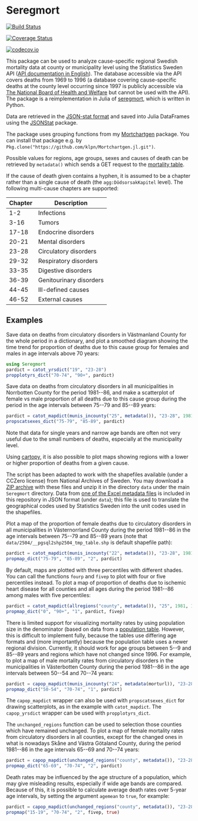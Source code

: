 # Seregmort 

[![Build Status](https://travis-ci.org/klpn/Seregmort.jl.svg?branch=master)](https://travis-ci.org/klpn/Seregmort.jl)

[![Coverage Status](https://coveralls.io/repos/klpn/Seregmort.jl/badge.svg?branch=master&service=github)](https://coveralls.io/github/klpn/Seregmort.jl?branch=master)

[![codecov.io](http://codecov.io/github/klpn/Seregmort.jl/coverage.svg?branch=master)](http://codecov.io/github/klpn/Seregmort.jl?branch=master)

This package can be used to analyze cause-specific regional Swedish mortality
data at county or municipality level using the Statistics Sweden API ([API
documentation in
English](http://www.scb.se/Grupp/OmSCB/API/API-description.pdf)). The database
accessible via the API covers deaths from 1969 to 1996 (a database covering
cause-specific deaths at the county level occurring since 1997 is publicly
accessible via [The National Board of Health and
Welfare](http://www.socialstyrelsen.se/statistik/statistikdatabas/dodsorsaker)
but cannot be used with the API). The package is a reimplementation in Julia of
[seregmort](https://github.com/klpn/seregmort), which is written in Python.

Data are retrieved in the [JSON-stat format](http://json-stat.org/) and saved
into Julia DataFrames using the [JSONStat](https://github.com/klpn/JSONStat.jl)
package.

The package uses grouping functions from my
[Mortchartgen](https://github.com/klpn/Mortchartgen.jl) package. You can
install that package e.g. by
`Pkg.clone("https://github.com/klpn/Mortchartgen.jl.git")`.

Possible values for regions, age groups, sexes and causes of death can be retrieved by `metadata()` which sends a GET request to the [mortality table](http://api.scb.se/OV0104/v1/doris/sv/ssd/START/HS/HS0301/DodaOrsak).

If the cause of death given contains a hyphen, it is assumed to be a chapter
rather than a single cause of death (the `agg:DödsorsakKapitel` level). The
following multi-cause chapters are supported:

| Chapter | Description
| ------- | -----------
| 1-2 | Infections
| 3-16 | Tumors
| 17-18 | Endocrine disorders
| 20-21 | Mental disorders
| 23-28 | Circulatory disorders
| 29-32 | Respiratory disorders
| 33-35 | Digestive disorders
| 36-39 | Genitourinary disorders
| 44-45 | Ill-defined causes
| 46-52 | External causes

## Examples
Save data on deaths from circulatory disorders in Västmanland County for the
whole period in a dictionary, and plot a smoothed diagram showing the time
trend for proportion of deaths due to this cause group for females and males in
age intervals above 70 years:

```julia
using Seregmort
pardict = catot_yrsdict("19", "23-28")
propplotyrs_dict("70-74", "90+", pardict)
```
Save data on deaths from circulatory disorders in all municipalities in
Norrbotten County for the period 1981--86, and make a scatterplot of female vs
male proportion of all deaths due to this cause group during the period in the
age intervals between 75--79 and 85--89 years: 
```julia
pardict = catot_mapdict(munis_incounty("25", metadata()), "23-28", 1981, 1986)
propscatsexes_dict("75-79", "85-89", pardict)
```
Note that data for single years and narrow age bands are often not very useful due to the small numbers of deaths, especially at the municipality level.

Using [cartopy](https://github.com/SciTools/cartopy), it is also possible to plot maps showing regions with a lower or higher proportion of deaths from a given cause. 

The script has been adapted to work with the shapefiles available (under a
CCZero license) from National Archives of Sweden. You may download a [ZIP
archive](http://riksarkivet.se/psi/NAD_Topografidata.zip) with these files and
unzip it in the directory `data` under the main `Seregmort` directory. Data from
[one of the Excel metadata files](http://riksarkivet.se/psi/g_units_names.xls)
is included in this repository in JSON format (under `data`); this file is used
to translate the geographical codes used by Statistics Sweden into the unit
codes used in the shapefiles.

Plot a map of the proportion of female deaths due to circulatory disorders in
all municipalities in Västernorrland County during the period 1981--86 in the
age intervals between 75--79 and 85--89 years (note that
`data/2504/__pgsql2shp2504_tmp_table.shp` is default shapefile path):
```julia
pardict = catot_mapdict(munis_incounty("22", metadata()), "23-28", 1981, 1986)
propmap_dict("75-79", "85-89", "2", pardict)
```

By default, maps are plotted with three percentiles with different shades. You
can call the functions `fourp` and `fivep` to plot with four or five
percentiles instead. To plot a map of proportion of deaths due to ischemic
heart disease for all counties and all ages during the period 1981--86 among
males with five percentiles:
```julia
pardict = catot_mapdict(allregions("county", metadata()), "25", 1981, 1986)
propmap_dict("0", "90+", "1", pardict, fivep)
```

There is limited support for visualizing mortality rates by using population
size in the denominator (based on data from a [population
table](http://api.scb.se/OV0104/v1/doris/sv/ssd/START/BE/BE0101/BE0101A/BefolkningNy).
However, this is difficult to implement fully, because the tables use differing
age formats and (more importantly) because the population table uses a newer
regional division. Currently, it should work for age groups between 5--9 and
85--89 years and regions which have not changed since 1996. For example, to
plot a map of male mortality rates from circulatory disorders in the municipalities
in Västerbotten County during the period 1981--86 in the age intervals between
50--54 and 70--74 years:
```julia
pardict = capop_mapdict(munis_incounty("24", metadata(morturl)), "23-28", 1981, 1986)
propmap_dict("50-54", "70-74", "1", pardict)
```

The `capop_mapdict` wrapper can also be used with `propscatsexes_dict` for drawing
scatterplots, as in the example with `catot_mapdict`. The `capop_yrsdict`
wrapper can be used with `propplotyrs_dict`.

The `unchanged_regions` function can be used to selection those counties which
have remained unchanged. To plot a map of female mortality rates from circulatory
disorders in all counties, except for the changed ones in what is nowadays
Skåne and Västra Götaland County, during the period 1981--86 in the age intervals
65--69 and 70--74 years:
```julia
pardict = capop_mapdict(unchanged_regions("county", metadata()), "23-28", 1981, 1986)
propmap_dict("65-69", "70-74", "2", pardict)
```

Death rates may be influenced by the age structure of a population, which may
give misleading results, especially if wide age bands are compared. Because of
this, it is possible to calculate average death rates over 5-year age
intervals, by setting the argument `agemean` to `true`, for example:
```julia
pardict = capop_mapdict(unchanged_regions("county", metadata()), "23-28", 1981, 1986)
propmap("15-19", "70-74", "2", fivep, true)
```
